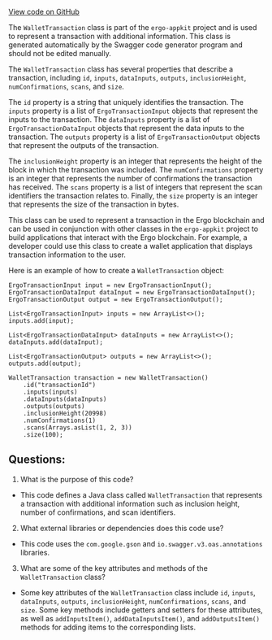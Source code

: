 [View code on GitHub](https://github.com/ergoplatform/ergo-appkit/java-client-generated/src/main/java/org/ergoplatform/restapi/client/WalletTransaction.java)

The `WalletTransaction` class is part of the `ergo-appkit` project and is used to represent a transaction with additional information. This class is generated automatically by the Swagger code generator program and should not be edited manually. 

The `WalletTransaction` class has several properties that describe a transaction, including `id`, `inputs`, `dataInputs`, `outputs`, `inclusionHeight`, `numConfirmations`, `scans`, and `size`. 

The `id` property is a string that uniquely identifies the transaction. The `inputs` property is a list of `ErgoTransactionInput` objects that represent the inputs to the transaction. The `dataInputs` property is a list of `ErgoTransactionDataInput` objects that represent the data inputs to the transaction. The `outputs` property is a list of `ErgoTransactionOutput` objects that represent the outputs of the transaction. 

The `inclusionHeight` property is an integer that represents the height of the block in which the transaction was included. The `numConfirmations` property is an integer that represents the number of confirmations the transaction has received. The `scans` property is a list of integers that represent the scan identifiers the transaction relates to. Finally, the `size` property is an integer that represents the size of the transaction in bytes.

This class can be used to represent a transaction in the Ergo blockchain and can be used in conjunction with other classes in the `ergo-appkit` project to build applications that interact with the Ergo blockchain. For example, a developer could use this class to create a wallet application that displays transaction information to the user. 

Here is an example of how to create a `WalletTransaction` object:

```
ErgoTransactionInput input = new ErgoTransactionInput();
ErgoTransactionDataInput dataInput = new ErgoTransactionDataInput();
ErgoTransactionOutput output = new ErgoTransactionOutput();

List<ErgoTransactionInput> inputs = new ArrayList<>();
inputs.add(input);

List<ErgoTransactionDataInput> dataInputs = new ArrayList<>();
dataInputs.add(dataInput);

List<ErgoTransactionOutput> outputs = new ArrayList<>();
outputs.add(output);

WalletTransaction transaction = new WalletTransaction()
    .id("transactionId")
    .inputs(inputs)
    .dataInputs(dataInputs)
    .outputs(outputs)
    .inclusionHeight(20998)
    .numConfirmations(1)
    .scans(Arrays.asList(1, 2, 3))
    .size(100);
```
## Questions: 
 1. What is the purpose of this code?
- This code defines a Java class called `WalletTransaction` that represents a transaction with additional information such as inclusion height, number of confirmations, and scan identifiers.

2. What external libraries or dependencies does this code use?
- This code uses the `com.google.gson` and `io.swagger.v3.oas.annotations` libraries.

3. What are some of the key attributes and methods of the `WalletTransaction` class?
- Some key attributes of the `WalletTransaction` class include `id`, `inputs`, `dataInputs`, `outputs`, `inclusionHeight`, `numConfirmations`, `scans`, and `size`. Some key methods include getters and setters for these attributes, as well as `addInputsItem()`, `addDataInputsItem()`, and `addOutputsItem()` methods for adding items to the corresponding lists.